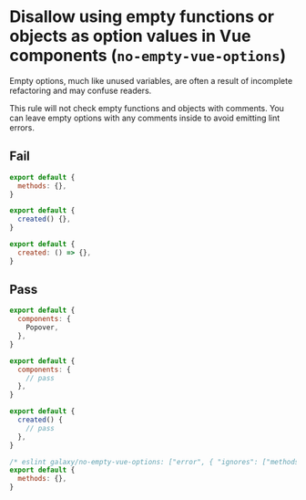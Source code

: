 # Disallow using empty functions or objects as option values in Vue components (`no-empty-vue-options`)

Empty options, much like unused variables, are often a result of incomplete refactoring and may confuse readers.

This rule will not check empty functions and objects with comments. You can leave empty options with any comments inside to avoid emitting lint errors.

## Fail

```js
export default {
  methods: {},
}
```

```js
export default {
  created() {},
}
```

```js
export default {
  created: () => {},
}
```

## Pass

```js
export default {
  components: {
    Popover,
  },
}
```

```js
export default {
  components: {
    // pass
  },
}
```

```js
export default {
  created() {
    // pass
  },
}
```

```js
/* eslint galaxy/no-empty-vue-options: ["error", { "ignores": ["methods"] }] */
export default {
  methods: {},
}
```
